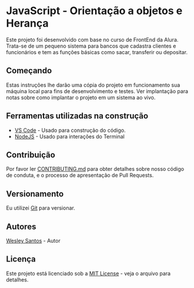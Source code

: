 # JavaScript - Orientação a objetos e Herança 

Este projeto foi desenvolvido com base no curso de FrontEnd da Alura. Trata-se de um pequeno sistema para bancos que cadastra clientes e funcionários e tem as funções básicas como sacar, transferir ou depositar.

## Começando

Estas instruções lhe darão uma cópia do projeto em funcionamento sua máquina local para fins de desenvolvimento e testes. Ver implantação para notas sobre como implantar o projeto em um sistema ao vivo.

## Ferramentas utilizadas na construção

  - [VS Code](https://code.visualstudio.com/) - Usado para construção do código.
  - [NodeJS](https://nodejs.org/en/) - Usado para interações do Terminal

## Contribuição

Por favor ler [CONTRIBUTING.md](CONTRIBUTING.md) para obter detalhes sobre nosso código de conduta, e o processo de apresentação de Pull Requests.

## Versionamento

Eu utilizei [Git](https://git-scm.com/) para versionar.

## Autores

  [Wesley Santos](https://github.com/wesantoos) - Autor 

## Licença

Este projeto está licenciado sob a [MIT License](LICENSE) - veja o arquivo para detalhes.
